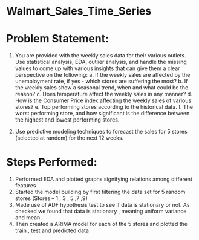 # Walmart_Sales_Time_Series

# Problem Statement:

1. You are provided with the weekly sales data for their various outlets. Use statistical
analysis, EDA, outlier analysis, and handle the missing values to come up with various
insights that can give them a clear perspective on the following:
a. If the weekly sales are affected by the unemployment rate, if yes - which stores
are suffering the most?
b. If the weekly sales show a seasonal trend, when and what could be the reason?
c. Does temperature affect the weekly sales in any manner?
d. How is the Consumer Price index affecting the weekly sales of various stores?
e. Top performing stores according to the historical data.
f. The worst performing store, and how significant is the difference between the
highest and lowest performing stores.

2. Use predictive modeling techniques to forecast the sales for 5 stores (selected at random) for the next 12
weeks.

# Steps Performed:

1.	Performed EDA and plotted graphs signifying relations among different features
2.	Started the model building by first filtering the data set for 5 random stores (Stores – 1 , 3 , 5 ,7 ,9)
3.	Made use of ADF hypothesis test to see if data is stationary or not. As checked we found that data is stationary , meaning uniform variance and mean.
4.	Then created a ARIMA model for each of the 5 stores and plotted the train , test and predicted data

